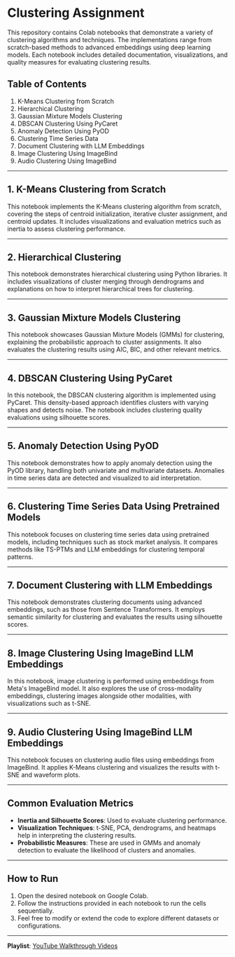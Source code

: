 
# Clustering Assignment

This repository contains Colab notebooks that demonstrate a variety of clustering algorithms and techniques. The implementations range from scratch-based methods to advanced embeddings using deep learning models. Each notebook includes detailed documentation, visualizations, and quality measures for evaluating clustering results.


## Table of Contents
1. K-Means Clustering from Scratch
2. Hierarchical Clustering
3. Gaussian Mixture Models Clustering
4. DBSCAN Clustering Using PyCaret
5. Anomaly Detection Using PyOD
6. Clustering Time Series Data
7. Document Clustering with LLM Embeddings
8. Image Clustering Using ImageBind
9. Audio Clustering Using ImageBind

---

## 1. K-Means Clustering from Scratch
This notebook implements the K-Means clustering algorithm from scratch, covering the steps of centroid initialization, iterative cluster assignment, and centroid updates. It includes visualizations and evaluation metrics such as inertia to assess clustering performance.

---

## 2. Hierarchical Clustering
This notebook demonstrates hierarchical clustering using Python libraries. It includes visualizations of cluster merging through dendrograms and explanations on how to interpret hierarchical trees for clustering.

---

## 3. Gaussian Mixture Models Clustering
This notebook showcases Gaussian Mixture Models (GMMs) for clustering, explaining the probabilistic approach to cluster assignments. It also evaluates the clustering results using AIC, BIC, and other relevant metrics.

---

## 4. DBSCAN Clustering Using PyCaret
In this notebook, the DBSCAN clustering algorithm is implemented using PyCaret. This density-based approach identifies clusters with varying shapes and detects noise. The notebook includes clustering quality evaluations using silhouette scores.

---

## 5. Anomaly Detection Using PyOD
This notebook demonstrates how to apply anomaly detection using the PyOD library, handling both univariate and multivariate datasets. Anomalies in time series data are detected and visualized to aid interpretation.

---

## 6. Clustering Time Series Data Using Pretrained Models
This notebook focuses on clustering time series data using pretrained models, including techniques such as stock market analysis. It compares methods like TS-PTMs and LLM embeddings for clustering temporal patterns.

---

## 7. Document Clustering with LLM Embeddings
This notebook demonstrates clustering documents using advanced embeddings, such as those from Sentence Transformers. It employs semantic similarity for clustering and evaluates the results using silhouette scores.

---

## 8. Image Clustering Using ImageBind LLM Embeddings
In this notebook, image clustering is performed using embeddings from Meta's ImageBind model. It also explores the use of cross-modality embeddings, clustering images alongside other modalities, with visualizations such as t-SNE.

---

## 9. Audio Clustering Using ImageBind LLM Embeddings
This notebook focuses on clustering audio files using embeddings from ImageBind. It applies K-Means clustering and visualizes the results with t-SNE and waveform plots.

---

## Common Evaluation Metrics
- **Inertia and Silhouette Scores**: Used to evaluate clustering performance.
- **Visualization Techniques**: t-SNE, PCA, dendrograms, and heatmaps help in interpreting the clustering results.
- **Probabilistic Measures**: These are used in GMMs and anomaly detection to evaluate the likelihood of clusters and anomalies.

---

## How to Run
1. Open the desired notebook on Google Colab.
2. Follow the instructions provided in each notebook to run the cells sequentially.
3. Feel free to modify or extend the code to explore different datasets or configurations.

---


**Playlist**: [YouTube Walkthrough Videos](https://www.youtube.com/playlist?list=PL6O21IOHvBmf4VAAySH9Kmu2DJgm9XOeN)


